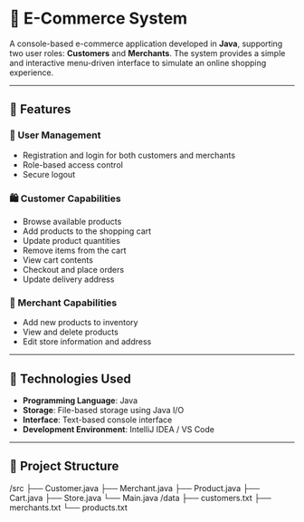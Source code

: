 # 🛒 E-Commerce System

A console-based e-commerce application developed in **Java**, supporting two user roles: **Customers** and **Merchants**. The system provides a simple and interactive menu-driven interface to simulate an online shopping experience.

---

## 🔑 Features

### 👤 User Management
- Registration and login for both customers and merchants
- Role-based access control
- Secure logout

### 🛍️ Customer Capabilities
- Browse available products
- Add products to the shopping cart
- Update product quantities
- Remove items from the cart
- View cart contents
- Checkout and place orders
- Update delivery address

### 🏪 Merchant Capabilities
- Add new products to inventory
- View and delete products
- Edit store information and address

---

## 💾 Technologies Used

- **Programming Language**: Java  
- **Storage**: File-based storage using Java I/O  
- **Interface**: Text-based console interface  
- **Development Environment**: IntelliJ IDEA / VS Code 

---

## 📂 Project Structure
/src
├── Customer.java
├── Merchant.java
├── Product.java
├── Cart.java
├── Store.java
└── Main.java
/data
├── customers.txt
├── merchants.txt
└── products.txt
